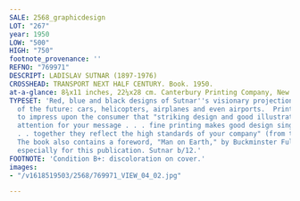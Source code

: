 ```yaml
---
SALE: 2568_graphicdesign
LOT: "267"
year: 1950
LOW: "500"
HIGH: "750"
footnote_provenance: ''
REFNO: "769971"
DESCRIPT: LADISLAV SUTNAR (1897-1976)
CROSSHEAD: TRANSPORT NEXT HALF CENTURY. Book. 1950.
at-a-glance: 8¾x11 inches, 22¼x28 cm. Canterbury Printing Company, New York.
TYPESET: 'Red, blue and black designs of Sutnar''s visionary projections on the transportation
  of the future: cars, helicopters, airplanes and even airports.  Printed and designed
  to impress upon the consumer that "striking design and good illustration will assure
  attention for your message . . . fine printing makes good design sing on paper .
  . . together they reflect the high standards of your company" (from the rear end-paper).
  The book also contains a foreword, "Man on Earth," by Buckminster Fuller, written
  especially for this publication. Sutnar b/12.'
FOOTNOTE: 'Condition B+: discoloration on cover.'
images:
- "/v1618519503/2568/769971_VIEW_04_02.jpg"

---
```

